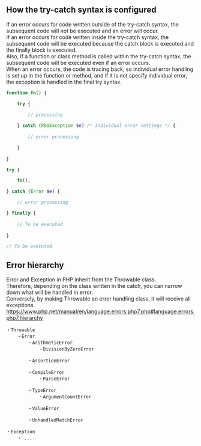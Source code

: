## How the try-catch syntax is configured

If an error occurs for code written outside of the try-catch syntax, the subsequent code will not be executed and an error will occur.  
If an error occurs for code written inside the try-catch syntax, the subsequent code will be executed because the catch block is executed and the finally block is executed.  
Also, if a function or class method is called within the try-catch syntax, the subsequent code will be executed even if an error occurs.  
When an error occurs, the code is tracing back, so individual error handling is set up in the function or method, and if it is not specify individual error, the exception is handled in the final try syntax.  

```php
function fn() {

	try {

		// processing
		
	} catch (PDOException $e) /* Individual error settings */ {
		
		// error processing

	} 
	
}

try {

	fn();

} catch (Error $e) {

	// error processing

} finally {
	
	// To be executed
	
}

// To be executed
```

## Error hierarchy

Error and Exception in PHP inherit from the Throwable class.  
Therefore, depending on the class written in the catch, you can narrow down what will be handled in error.  
Conversely, by making Throwable an error handling class, it will receive all exceptions.  
<https://www.php.net/manual/en/language.errors.php7.php#language.errors.php7.hierarchy>

```
・Throwable
	・Error
		・ArithmeticError
			・DivisionByZeroError

		・AssertionError

		・CompileError
			・ParseError

		・TypeError
			・ArgumentCountError

		・ValueError

		・UnhandledMatchError

・Exception
	・ ...

```

